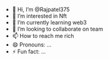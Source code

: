 - 👋 Hi, I’m @Rajpatel375
- 👀 I’m interested in Nft 
- 🌱 I’m currently learning web3
- 💞️ I’m looking to collaborate on team 
- 📫 How to reach me rich
- 😄 Pronouns: ...
- ⚡ Fun fact: ...

<!---
Rajpatel375/Rajpatel375 is a ✨ special ✨ repository because its `README.md` (this file) appears on your GitHub profile.
You can click the Preview link to take a look at your changes.
--->
